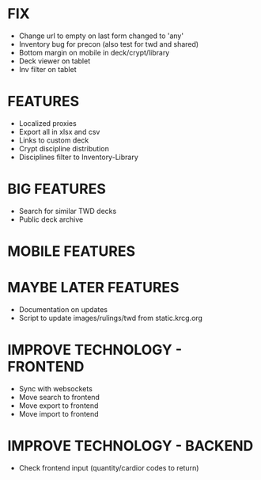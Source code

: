 # FIX
* Change url to empty on last form changed to 'any'
* Inventory bug for precon (also test for twd and shared)
* Bottom margin on mobile in deck/crypt/library
* Deck viewer on tablet
* Inv filter on tablet

# FEATURES
* Localized proxies
* Export all in xlsx and csv
* Links to custom deck
* Crypt discipline distribution
* Disciplines filter to Inventory-Library

# BIG FEATURES
* Search for similar TWD decks
* Public deck archive

# MOBILE FEATURES

# MAYBE LATER FEATURES
* Documentation on updates
* Script to update images/rulings/twd from static.krcg.org

# IMPROVE TECHNOLOGY - FRONTEND
* Sync with websockets
* Move search to frontend
* Move export to frontend
* Move import to frontend

# IMPROVE TECHNOLOGY - BACKEND
* Check frontend input (quantity/cardior codes to return)
